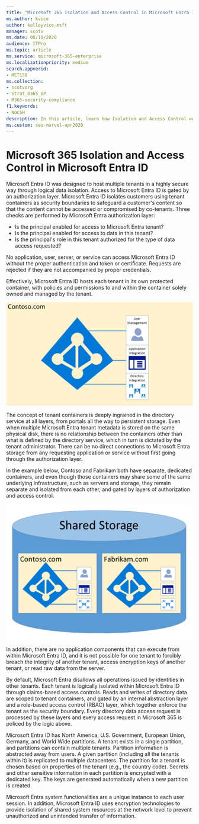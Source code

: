 ```yaml
---
title: "Microsoft 365 Isolation and Access Control in Microsoft Entra ID"
ms.author: kvice
author: kelleyvice-msft
manager: scotv
ms.date: 08/10/2020
audience: ITPro
ms.topic: article
ms.service: microsoft-365-enterprise
ms.localizationpriority: medium
search.appverid:
- MET150
ms.collection:
- scotvorg
- Strat_O365_IP
- M365-security-compliance
f1.keywords:
- NOCSH
description: In this article, learn how Isolation and Access Control work to keep data for multiple tenants isolated from each other within Microsoft Entra ID.
ms.custom: seo-marvel-apr2020
---
```


# Microsoft 365 Isolation and Access Control in Microsoft Entra ID

Microsoft Entra ID was designed to host multiple tenants in a highly secure way through logical data isolation. Access to Microsoft Entra ID is gated by an authorization layer. Microsoft Entra ID isolates customers using tenant containers as security boundaries to safeguard a customer's content so that the content cannot be accessed or compromised by co-tenants. Three checks are performed by Microsoft Entra authorization layer:

- Is the principal enabled for access to Microsoft Entra tenant?
- Is the principal enabled for access to data in this tenant?
- Is the principal's role in this tenant authorized for the type of data access requested?

No application, user, server, or service can access Microsoft Entra ID without the proper authentication and token or certificate. Requests are rejected if they are not accompanied by proper credentials.

Effectively, Microsoft Entra ID hosts each tenant in its own protected container, with policies and permissions to and within the container solely owned and managed by the tenant.
 
![Azure container.](../media/office-365-isolation-azure-container.png)

The concept of tenant containers is deeply ingrained in the directory service at all layers, from portals all the way to persistent storage. Even when multiple Microsoft Entra tenant metadata is stored on the same physical disk, there is no relationship between the containers other than what is defined by the directory service, which in turn is dictated by the tenant administrator. There can be no direct connections to Microsoft Entra storage from any requesting application or service without first going through the authorization layer.

In the example below, Contoso and Fabrikam both have separate, dedicated containers, and even though those containers may share some of the same underlying infrastructure, such as servers and storage, they remain separate and isolated from each other, and gated by layers of authorization and access control.
 
![Azure dedicated containers.](../media/office-365-isolation-azure-dedicated-containers.png)

In addition, there are no application components that can execute from within Microsoft Entra ID, and it is not possible for one tenant to forcibly breach the integrity of another tenant, access encryption keys of another tenant, or read raw data from the server.

By default, Microsoft Entra disallows all operations issued by identities in other tenants. Each tenant is logically isolated within Microsoft Entra ID through claims-based access controls. Reads and writes of directory data are scoped to tenant containers, and gated by an internal abstraction layer and a role-based access control (RBAC) layer, which together enforce the tenant as the security boundary. Every directory data access request is processed by these layers and every access request in Microsoft 365 is policed by the logic above.

Microsoft Entra ID has North America, U.S. Government, European Union, Germany, and World Wide partitions. A tenant exists in a single partition, and partitions can contain multiple tenants. Partition information is abstracted away from users. A given partition (including all the tenants within it) is replicated to multiple datacenters. The partition for a tenant is chosen based on properties of the tenant (e.g., the country code). Secrets and other sensitive information in each partition is encrypted with a dedicated key. The keys are generated automatically when a new partition is created.

Microsoft Entra system functionalities are a unique instance to each user session. In addition, Microsoft Entra ID uses encryption technologies to provide isolation of shared system resources at the network level to prevent unauthorized and unintended transfer of information.
